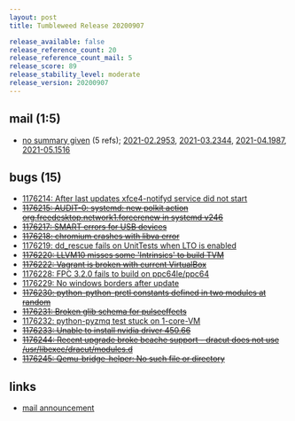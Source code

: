 ```yaml
---
layout: post
title: Tumbleweed Release 20200907

release_available: false
release_reference_count: 20
release_reference_count_mail: 5
release_score: 89
release_stability_level: moderate
release_version: 20200907
---
```


## mail (1:5)

- [no summary given](https://github.com/boombatower/tumbleweed-review/issues/10) (5 refs); [2021-02.2953](https://github.com/boombatower/tumbleweed-review/issues/10), [2021-03.2344](https://github.com/boombatower/tumbleweed-review/issues/10), [2021-04.1987](https://github.com/boombatower/tumbleweed-review/issues/10), [2021-05.1516](https://github.com/boombatower/tumbleweed-review/issues/10)

## bugs (15)

<!--more-->

- [1176214: After last updates xfce4-notifyd service did not start](https://bugzilla.opensuse.org/show_bug.cgi?id=1176214)
- ~~[1176215: AUDIT-0: systemd: new polkit action  org.freedesktop.network1.forcerenew in systemd v246](https://bugzilla.opensuse.org/show_bug.cgi?id=1176215)~~
- ~~[1176217: SMART errors for USB devices](https://bugzilla.opensuse.org/show_bug.cgi?id=1176217)~~
- ~~[1176218: chromium crashes with libva error](https://bugzilla.opensuse.org/show_bug.cgi?id=1176218)~~
- [1176219: dd_rescue fails on UnitTests when LTO is enabled](https://bugzilla.opensuse.org/show_bug.cgi?id=1176219)
- ~~[1176220: LLVM10 misses some 'Intrinsics' to build TVM](https://bugzilla.opensuse.org/show_bug.cgi?id=1176220)~~
- ~~[1176222: Vagrant is broken with current VirtualBox](https://bugzilla.opensuse.org/show_bug.cgi?id=1176222)~~
- [1176228: FPC 3.2.0 fails to build on ppc64le/ppc64](https://bugzilla.opensuse.org/show_bug.cgi?id=1176228)
- [1176229: No windows borders after update](https://bugzilla.opensuse.org/show_bug.cgi?id=1176229)
- ~~[1176230: python-python-prctl constants defined in two modules at random](https://bugzilla.opensuse.org/show_bug.cgi?id=1176230)~~
- ~~[1176231: Broken glib schema for pulseeffects](https://bugzilla.opensuse.org/show_bug.cgi?id=1176231)~~
- [1176232: python-pyzmq test stuck on 1-core-VM](https://bugzilla.opensuse.org/show_bug.cgi?id=1176232)
- ~~[1176233: Unable to install nvidia driver 450.66](https://bugzilla.opensuse.org/show_bug.cgi?id=1176233)~~
- ~~[1176244: Recent upgrade broke bcache support - dracut does not use /usr/libexec/dracut/modules.d](https://bugzilla.opensuse.org/show_bug.cgi?id=1176244)~~
- ~~[1176245: Qemu-bridge-helper: No such file or directory](https://bugzilla.opensuse.org/show_bug.cgi?id=1176245)~~



## links

- [mail announcement](https://github.com/boombatower/tumbleweed-review/issues/10)
